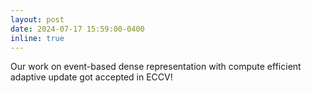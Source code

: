 ```yaml
---
layout: post
date: 2024-07-17 15:59:00-0400
inline: true
---
```


Our work on event-based dense representation with compute efficient adaptive update got accepted in <bold>ECCV</bold>!
